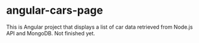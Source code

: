 # angular-cars-page
This is Angular project that displays a list of  car data retrieved from Node.js API and MongoDB. Not finished yet.
